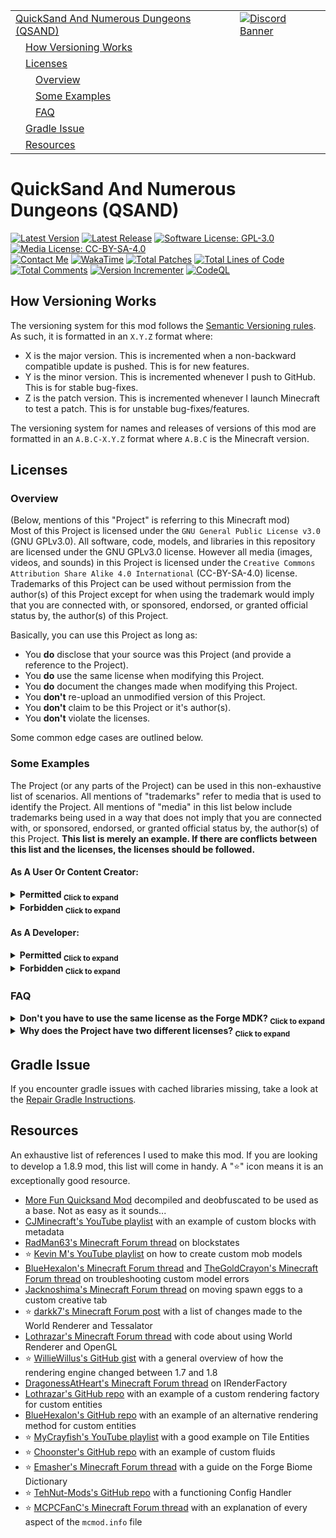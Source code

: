 <table>
  <tr>
    <td><a href="#quicksand-and-numerous-dungeons-qsand">QuickSand And Numerous Dungeons (QSAND)</a></td>
    <td valign="top" rowspan="99"><a href="https://discord.gg/tpeBPy46hf"><img alt="Discord Banner" src="https://discord.com/api/guilds/796124137042608188/widget.png?style=banner4"></a></td>
  </tr>
  <tr>
    <td>&emsp;<a href="#how-versioning-works">How Versioning Works</a></td>
  </tr>
  <tr>
    <td>&emsp;<a href="#licenses">Licenses</a></td>
  </tr>
  <tr>
    <td>&emsp;&emsp;<a href="#overview">Overview</a></td>
  </tr>
  <tr>
    <td>&emsp;&emsp;<a href="#some-examples">Some Examples</a></td>
  </tr>
  <tr>
    <td>&emsp;&emsp;<a href="#faq">FAQ</a></td>
  </tr>
  <tr>
    <td>&emsp;<a href="#gradle-issue">Gradle Issue</a></td>
  </tr>
  <tr>
    <td>&emsp;<a href="#resources">Resources</a></td>
  </tr>
</table>

<h1>QuickSand And Numerous Dungeons (QSAND)</h1>
<a href="" target="_blank"><img alt="Latest Version" src="https://img.shields.io/badge/Latest_Version-1.8.9--0.79.0-lightblue?style=flat"></a>
<a href="https://github.com/SwingTheVine/QSAND-Minecraft/releases" target="_blank"><img alt="Latest Release" src="https://img.shields.io/github/v/release/SwingTheVine/QSAND-Minecraft?sort=date&filter=1.8.9-*&display_name=release&style=flat&label=Latest%20Release&color=blue"></a>
<a href="https://github.com/SwingTheVine/QSAND-Minecraft/blob/1.8.9/docs/LICENSE.txt" target="_blank"><img alt="Software License: GPL-3.0" src="https://img.shields.io/badge/Software_License-GPL--3.0-brightgreen?style=flat"></a>
<a href="https://github.com/SwingTheVine/QSAND-Minecraft/blob/1.8.9/docs/LICENSE-MEDIA.txt" target="_blank"><img alt="Media License: CC-BY-SA-4.0" src="https://img.shields.io/badge/Media_License-CC--BY--SA--4.0-orange?style=flat"></a>
<br>
<a href="https://discordapp.com/users/394185816370315276" target="_blank"><img alt="Contact Me" src="https://img.shields.io/badge/Contact_Me-gray?style=flat&logo=Discord&logoColor=white&logoSize=auto&labelColor=cornflowerblue"></a>
<a href="" target="_blank"><img alt="WakaTime" src="https://img.shields.io/badge/Coding_Time-142hrs_52mins-blue?style=flat&logo=wakatime&logoColor=black&logoSize=auto&labelColor=white"></a>
<a href="" target="_blank"><img alt="Total Patches" src="https://img.shields.io/badge/Total_Patches-365-black?style=flat"></a>
<a href="" target="_blank"><img alt="Total Lines of Code" src="https://tokei.rs/b1/github/SwingTheVine/QSAND-Minecraft?category=code"></a>
<a href="" target="_blank"><img alt="Total Comments" src="https://tokei.rs/b1/github/SwingTheVine/QSAND-Minecraft?category=comments"></a>
<a href="" target="_blank"><img alt="Version Incrementer" src="https://github.com/SwingTheVine/QSAND-Minecraft/actions/workflows/version-incrementer.yml/badge.svg"></a>
<a href="" target="_blank"><img alt="CodeQL" src="https://github.com/SwingTheVine/QSAND-Minecraft/actions/workflows/github-code-scanning/codeql/badge.svg"></a>

<h2>How Versioning Works</h2>
<p>
  The versioning system for this mod follows the <a href="https://semver.org/" target="_blank">Semantic Versioning rules</a>. As such, it is formatted in an <code>X.Y.Z</code> format where:
  <ul>
    <li>X is the major version. This is incremented when a non-backward compatible update is pushed. This is for new features.</li>
    <li>Y is the minor version. This is incremented whenever I push to GitHub. This is for stable bug-fixes.</li>
    <li>Z is the patch version. This is incremented whenever I launch Minecraft to test a patch. This is for unstable bug-fixes/features.</li>
  </ul>
  The versioning system for names and releases of versions of this mod are formatted in an <code>A.B.C-X.Y.Z</code> format where <code>A.B.C</code> is the Minecraft version.
</p>

<h2>Licenses</h2>
<h3>Overview</h3>
<p>
  (Below, mentions of this "Project" is referring to this Minecraft mod) <br>
  Most of this Project is licensed under the <code>GNU General Public License v3.0</code> (GNU GPLv3.0). All software, code, models, and libraries in this repository are licensed under the GNU GPLv3.0 license. However all media (images, videos, and sounds) in this Project is licensed under the <code>Creative Commons Attribution Share Alike 4.0 International</code> (CC-BY-SA-4.0) license. Trademarks of this Project can be used without permission from the author(s) of this Project except for when using the trademark would imply that you are connected with, or sponsored, endorsed, or granted official status by, the author(s) of this Project.
</p>
<p>
  Basically, you can use this Project as long as:
  <ul>
    <li>You <b>do</b> disclose that your source was this Project (and provide a reference to the Project).</li>
    <li>You <b>do</b> use the same license when modifying this Project.</li>
    <li>You <b>do</b> document the changes made when modifying this Project.</li>
    <li>You <b>don't</b> re-upload an unmodified version of this Project.</li>
    <li>You <b>don't</b> claim to be this Project or it's author(s).</li>
    <li>You <b>don't</b> violate the licenses.</li>
  </ul>
  Some common edge cases are outlined below.
</p>

<h3>Some Examples</h3>
<p>
  The Project (or any parts of the Project) can be used in this non-exhaustive list of scenarios. All mentions of "trademarks" refer to media that is used to identify the Project. All mentions of "media" in this list below include trademarks being used in a way that does not imply that you are connected with, or sponsored, endorsed, or granted official status by, the author(s) of this Project. <b>This list is merely an example. If there are conflicts between this list and the licenses, the licenses should be followed.</b>
</p>

<h4>As A User Or Content Creator:</h4>
<details>
  <summary><b>Permitted <sub>Click to expand</sub></b></summary>
  <ui>
    <li><b>Permitted:</b> You include this Project in a <b>modpack</b>. You <b>include a reference</b> to this Project.</li>
    <li><b>Permitted:</b> You use this <b>Project</b> to <b>display/showcase</b> this Project.</li>
    <li><b>Permitted:</b> You use <b>media</b> from this Project to <b>display/showcase</b> this Project. You <b>include the license</b> to the media (CC-BY-SA-4.0).</li>
    <li><b>Permitted:</b> You <b>distribute unmodified</b> copies of this Project. You <b>include a reference</b> to this Project.</li>
    <li><b>Permitted:</b> You gain a <b>monetary</b> benefit <b>without</b> violating the Project's licenses.</li>
  </ui>
</details>

<details>
  <summary><b>Forbidden <sub>Click to expand</sub></b></summary>
  <ui>
    <li><b>Forbidden:</b> You include this Project in a <b>modpack</b>. You <b>don't add a reference</b> to this Project. (You must reference this Project as a source)</li>
    <li><b>Forbidden:</b> You use <b>media</b> from this Project to <b>display/showcase</b> this Project. You <b>don't add the license</b> to the media (CC-BY-SA-4.0). (A license for the media must be included somewhere)</li>
    <li><b>Forbidden:</b> You <b>distribute unmodified</b> copies of this Project. You <b>don't add a reference</b> to this Project. (You must reference this Project as a source)</li>
    <li><b>Forbidden:</b> You <b>upload</b> an <b>unmodified</b> version of this Project to a <b>Minecraft-related website</b>, archive, etc. <b>Faithful recreations</b> (unmodified, updated versions) of the Project that run on a version of Minecraft the Project does not support at the time of the upload are <b>permitted</b>. (You are not permitted to use the trademarks of this Project in this manner unless it is a faithful recreation that runs on a version of Minecraft the Project does not support at the time of the upload)</li>
  </ui>
</details>

<h4>As A Developer:</h4>
<details>
  <summary><b>Permitted <sub>Click to expand</sub></b></summary>
  <ui>
    <li><b>Permitted:</b> You gain a <b>monetary</b> benefit <b>without</b> violating the Project's licenses.</li>
    <li><b>Permitted:</b> You create your own <b>open-source mod</b> and include parts of this Project in your mod. You license the <b>entire</b> mod under the <b>GNU GPLv3.0</b> (or a later version of this) license.</li>
    <li><b>Permitted:</b> You create your own <b>open-source mod</b> and include parts of this Project in your mod. You license the <b>parts of this Project</b> under the <b>GNU GPLv3.0</b> (or a later version of this) license. You license the <b>rest of the mod</b> under a <b>different</b> license.</li>
    <li><b>Permitted:</b> You create your own <b>closed-source mod</b> and include parts of this Project in your mod. You license the <b>entire</b> mod under the <b>GNU GPLv3.0</b> (or a later version of this) license.</li>
    <li><b>Permitted:</b> You create a <b>open-source derivative</b> (modified version) of this Project, extending the Project's functionality whilst <i>including the entire Project</i> inside your derivative. You <b>include a reference</b> to this Project. You license the <b>entire</b> derivative under the <b>GNU GPLv3.0</b> (or a later version of this) license.</li>
    <li><b>Permitted:</b> You create a <b>open-source derivative</b> (modified version) of this Project, extending the Project's functionality whilst <i>including the entire Project</i> inside your derivative. You <b>include a reference</b> to this Project. You license the <b>parts of this Project</b> under the <b>GNU GPLv3.0</b> (or a later version of this) license. You license the <b>rest of the derivative</b> under a <b>different</b> license.</li>
    <li><b>Permitted:</b> You create a <b>closed-source derivative</b> (modified version) of this Project, extending the Project's functionality whilst <i>including the entire Project</i> inside your derivative. You <b>include a reference</b> to this Project. You license the <b>entire</b> derivative under the <b>GNU GPLv3.0</b> (or a later version of this) license.</li>
    <li><b>Permitted:</b> You create a <b>faithful recreation</b> (unmodified, updated version) of this Project. The faithful recreation is <b>open-source</b>. The faithful recreation <b>supports a version of Minecraft</b> the <b>Project does not support</b>. You <b>include a reference</b> to this Project. You license the <b>entire</b> derivative under the <b>GNU GPLv3.0</b> (or a later version of this) license.</li>
    <li><b>Permitted:</b> You create a <b>faithful recreation</b> (unmodified, updated version) of this Project. The faithful recreation is <b>closed-source</b>. The faithful recreation <b>supports a version of Minecraft</b> the <b>Project does not support</b>. You <b>include a reference</b> to this Project. You license the <b>entire</b> derivative under the <b>GNU GPLv3.0</b> (or a later version of this) license.</li>
  </ui>
</details>

<details>
  <summary><b>Forbidden <sub>Click to expand</sub></b></summary>
  <ui>
    <li><b>Forbidden:</b> You create your own <b>open-source mod</b> and include parts of this Project in your mod. You license the <b>entire</b> mod under a <b>different</b> license. (The unpackaged parts of the Project must be licensed under the GNU GPLv3.0 license or a later version of this license)</li>
    <li><b>Forbidden:</b> You create your own <b>closed-source mod</b> and include parts of this Project in your mod. You license the <b>entire</b> mod under the <b>different</b> license. (Since the mod is packaged, you can't license only the parts of the Project. The entire packaged mod must be licensed under the GNU GPLv3.0 license or a later version of this license)</li>
    <li><b>Forbidden:</b> You create an <b>open-source derivative</b> (modified version) of this Project, extending the Project's functionality whilst <i>including the entire Project</i> inside your derivative. You <b>don't add a reference</b> to this Project. You license the <b>entire</b> derivative under a <b>different</b> license. (You must reference this Project as a source. The unpackaged Project in your derivative must be licensed under the GNU GPLv3.0 license or a later version of this license)</li>
    <li><b>Forbidden:</b> You create a <b>closed-source derivative</b> (modified version) of this Project, extending the Project's functionality whilst <i>including the entire Project</i> inside your derivative. You <b>don't add a reference</b> to this Project. You license the <b>entire</b> derivative under a <b>different</b> license. (You must reference this Project as a source. Since the derivative is packaged, you can't license only the Project. The entire packaged derivative must be licensed under the GNU GPLv3.0 license or a later version of this license)</li>
    <li><b>Forbidden:</b> You create a <b>faithful recreation</b> (unmodified, updated version) of this Project. The faithful recreation is <b>open-source</b>. The faithful recreation <b>supports a version of Minecraft</b> the <b>Project does not support</b>. You <b>don't add a reference</b> to this Project. You license the <b>entire</b> derivative under a <b>different</b> license. (You must reference this Project as a source. Since the faithful recreation is a copy of the Project, you can not change the license. The entire faithful recreation must be licensed under the GNU GPLv3.0 license or a later version of this license)</li>
    <li><b>Forbidden:</b> You create a <b>faithful recreation</b> (unmodified, updated version) of this Project. The faithful recreation is <b>closed-source</b>. The faithful recreation <b>supports a version of Minecraft</b> the <b>Project does not support</b>. You <b>don't add a reference</b> to this Project. You license the <b>entire</b> derivative under a <b>different</b> license. (You must reference this Project as a source. Since the faithful recreation is a copy of the Project, you can not change the license. The entire faithful recreation must be licensed under the GNU GPLv3.0 license or a later version of this license)</li>
    <li><b>Forbidden:</b> You <b>upload</b> an <b>unmodified</b> version of this Project to a <b>Minecraft related website</b>, archive, etc. <b>Faithful recreations</b> (unmodified, updated versions) of the Project that run on a version of Minecraft the Project does not support at the time of the upload are <b>permitted</b>. (You are not permitted to use the trademarks of this Project in this manner unless it is a faithful recreation that runs on a version of Minecraft the Project does not support at the time of the upload)</li>
  </ui>
</details>

<h3>FAQ</h3>
<details>
  <summary><b>Don't you have to use the same license as the Forge MDK? <sub>Click to expand</sub></b></summary>
  Nope! The Forge MDK is a software library licensed under the <code>GNU Lesser General Public License v2.1</code> (GNU LGPLv2.1). According to (section 2a of) that license, a work (Minecraft mod) based on the software library (Forge MDK) must be a software library itself in order for the license to carry over. Since this Project is not a software library, I can use a different license.
</details> 
<details>
  <summary><b>Why does the Project have two different licenses? <sub>Click to expand</sub></b></summary>
  There are multiple reasons.
  <ui>
    <li>First, I wanted developers looking to make their own mods to have a way to use this Project's media assets. We are programmers, not artists. Being able to reuse assets dramatically speeds up the process of creating a mod. The media assets may be of higher quality than what the developer can obtain. In this case, reusing the media assets would increase the quality of the mod and user experience.</li>
    <li>Second, I wanted content creators to be able to use the media assets to showcase the Project. Content creators usually run a risk of getting a DMCA violation for using a mod's media assets. Having a different license that allows them to use media assets eliminates that risk.</li>
    <li>Third, the media license explicitly states that trademark rights are not granted by the license (Section 2b2). This allows me to send DMCA violations to mods impersonating the Project whilst <i>simultaneously</i> allowing content creators and developers to use the Project's trademarks in a way that does not impersonate the Project. In addition, if development of the Project is permanently halted, it allows developers to use the media assets to make a faithful recreation of the Project and continue updating it to new versions of Minecraft.</li>
  </ui>
</details>

<h2>Gradle Issue</h2>
<p>
  If you encounter gradle issues with cached libraries missing, take a look at the <a href="https://github.com/SwingTheVine/QSAND-Minecraft/blob/1.8.9/docs/RepairGradleInstructions.txt" target="_blank">Repair Gradle Instructions</a>.
</p>

<h2>Resources</h2>
<p>
  An exhaustive list of references I used to make this mod. If you are looking to develop a 1.8.9 mod, this list will come in handy. A "⭐" icon means it is an exceptionally good resource.
  <ul>
    <li><a href="https://www.curseforge.com/minecraft/mc-mods/more-fun-quicksand-mod" target="_blank">More Fun Quicksand Mod</a> decompiled and deobfuscated to be used as a base. Not as easy as it sounds...</li>
    <li><a href="https://www.youtube.com/watch?v=gS58vMJM_00&list=PLpKu3PfwdqHQc5F3YnUdBm3rOyfLke3sj&index=13" target="_blank">CJMinecraft's YouTube playlist</a> with an example of custom blocks with metadata</li>
    <li><a href="https://www.minecraftforum.net/forums/mapping-and-modding-java-edition/minecraft-mods/modification-development/2451794-need-help-with-blockstates" target="_blank">RadMan63's Minecraft Forum thread</a> on blockstates</li>
    <li>⭐ <a href="https://www.youtube.com/playlist?list=PLiFAb_ju1TajRzMXxLAk8P8LHe5JRNs_3" target="_blank">Kevin M's YouTube playlist</a> on how to create custom mob models</li>
    <li><a href="https://www.minecraftforum.net/forums/mapping-and-modding-java-edition/minecraft-mods/modification-development/2610305-1-8-9-entities-with-custom-renderer-is-rendering" target="_blank">BlueHexalon's Minecraft Forum thread</a> and <a href="https://forums.minecraftforge.net/topic/37547-solved-189-custom-entity-help/?do=findComment&comment=199602" target="_blank">TheGoldCrayon's Minecraft Forum thread</a> on troubleshooting custom model errors</li>
    <li><a href="https://forums.minecraftforge.net/topic/9327-how-do-you-get-a-spawn-egg-into-a-custom-creative-tab/" target="_blank">Jacknoshima's Minecraft Forum thread</a> on moving spawn eggs to a custom creative tab</li>
    <li>⭐ <a href="https://www.minecraftforum.net/forums/mapping-and-modding-java-edition/minecraft-mods/2523556-mapwriter-continued-an-open-source-mini-map?page=3" target="_blank">darkk7's Minecraft Forum post</a> with a list of changes made to the World Renderer and Tessalator</li>
    <li><a href="https://forums.minecraftforge.net/topic/34975-188-111501591-looking-for-worldrenderer-functions-startdrawingquads/" target="_blank">Lothrazar's Minecraft Forum thread</a> with code about using World Renderer and OpenGL</li>
    <li>⭐ <a href="https://gist.github.com/williewillus/57d7093efa80163e96e0" target="_blank">WillieWillus's GitHub gist</a> with a general overview of how the rendering engine changed between 1.7 and 1.8</li>
    <li><a href="https://forums.minecraftforge.net/topic/36185-189-solved-registering-a-new-mob-entity/" target="_blank">DragonessAtHeart's Minecraft Forum thread</a> on IRenderFactory</li>
    <li><a href="https://github.com/Lothrazar/ERZ/blob/trunk/1.12/src/main/java/teamroots/emberroot/entity/spriteling/RenderSpriteling.java" target="_blank">Lothrazar's GitHub repo</a> with an example of a custom rendering factory for custom entities</li>
    <li><a href="https://github.com/BlueHexalon/bluehex_housing_mod/blob/master/mod/src/main/java/com/bluehex/bh_housing/client/renderer/RenderNPC.java" target="_blank">BlueHexalon's GitHub repo</a> with an example of an alternative rendering method for custom entities</li>
    <li>⭐ <a href="https://www.youtube.com/watch?v=3oqZ1MNCu2Y&list=PLy11IosblXIFDFAT3wz_5Nve05wIVKFSJ&index=7" target="_blank">MyCrayfish's YouTube playlist</a> with a good example on Tile Entities</li>
    <li>⭐ <a href="https://github.com/Choonster-Minecraft-Mods/TestMod3/blob/1.8.9/src/main/java/com/choonster/testmod3/init/ModFluids.java" target="_blank">Choonster's GitHub repo</a> with an example of custom fluids</li>
    <li>⭐ <a href="https://www.minecraftforum.net/forums/mapping-and-modding-java-edition/mapping-and-modding-tutorials/1571414-how-to-use-the-forge-biomedictionary" target="_blank">Emasher's Minecraft Forum thread</a> with a guide on the Forge Biome Dictionary</li>
    <li>⭐ <a href="https://github.com/TehNut-Mods/ResourcefulCrops/blob/1.7.10/src/main/java/tehnut/resourceful/crops/ConfigHandler.java" target="_blank">TehNut-Mods's GitHub repo</a> with a functioning Config Handler</li>
    <li>⭐ <a href="https://www.minecraftforum.net/forums/mapping-and-modding-java-edition/minecraft-mods/modification-development/2405990-mcmod-info-file-guide-and-help" target="_blank">MCPCFanC's Minecraft Forum thread</a> with an explanation of every aspect of the <code>mcmod.info</code> file</li>
  </ul>
</p>
